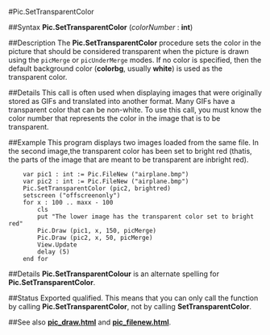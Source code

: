 
#Pic.SetTransparentColor

##Syntax
**Pic.SetTransparentColor** (_colorNumber_ : **int**)



##Description
The **Pic.SetTransparentColor** procedure sets the color in the picture that should be considered transparent when the picture is drawn using the `picMerge` or `picUnderMerge` modes. If no color is specified, then the default background color (**colorbg**, usually **white**) is used as the transparent color.



##Details
This call is often used when displaying images that were originally stored as GIFs and translated into another format. Many GIFs have a transparent color that can be non-white. To use this call, you must know the color number that represents the color in the image that is to be transparent.



##Example
This program displays two images loaded from the same file. In the second image,the transparent color has been set to bright red (thatis, the parts of the image that are meant to be transparent are inbright red).



        var pic1 : int := Pic.FileNew ("airplane.bmp")
        var pic2 : int := Pic.FileNew ("airplane.bmp")
        Pic.SetTransparentColor (pic2, brightred)
        setscreen ("offscreenonly")
        for x : 100 .. maxx - 100
            cls
            put "The lower image has the transparent color set to bright red"
            Pic.Draw (pic1, x, 150, picMerge)
            Pic.Draw (pic2, x, 50, picMerge)
            View.Update
            delay (5)
        end for
##Details
**Pic.SetTransparentColour** is an alternate spelling for **Pic.SetTransparentColor**.



##Status
Exported qualified.
This means that you can only call the function by calling **Pic.SetTransparentColor**, not by calling **SetTransparentColor**.



##See also
**[pic_draw.html](Pic.Draw)** and **[pic_filenew.html](Pic.FileNew)**.


